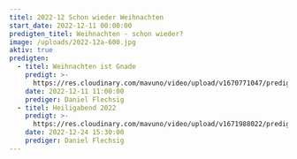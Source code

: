 ```yaml
---
titel: 2022-12 Schon wieder Weihnachten
start_date: 2022-12-11 00:00:00
predigten_titel: Weihnachten - schon wieder?
image: /uploads/2022-12a-600.jpg
aktiv: true
predigten:
  - titel: Weihnachten ist Gnade
    predigt: >-
      https://res.cloudinary.com/mavuno/video/upload/v1670771047/predigten/2022-12%20Schon%20wieder%20Weihnachten/2022-12-11_GoDi_Mavuno_Berlin_-_Schon_wieder_Weihnachten_1_-_Weihnachten_ist_Gnade.mp3
    date: 2022-12-11 11:00:00
    prediger: Daniel Flechsig
  - titel: Heiligabend 2022
    predigt: >-
      https://res.cloudinary.com/mavuno/video/upload/v1671988022/predigten/2022-12%20Schon%20wieder%20Weihnachten/2022-12-24_GoDi_Mavuno_Berlin_-_Heiligabend_1.mp3
    date: 2022-12-24 15:30:00
    prediger: Daniel Flechsig
---
```


